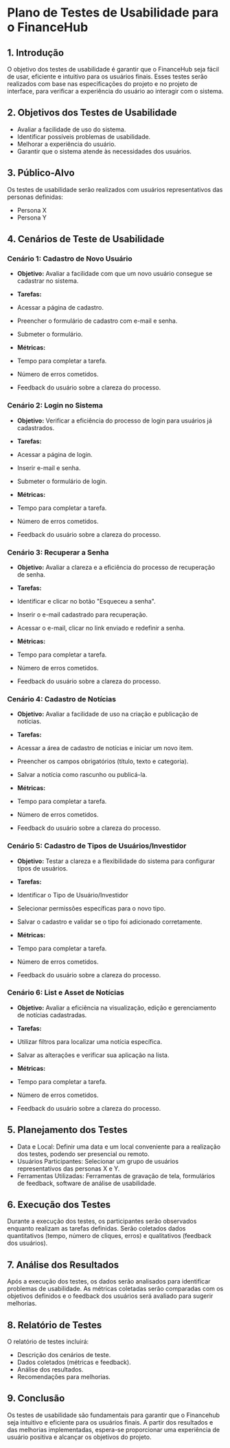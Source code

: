 # Plano de Testes de Usabilidade para o FinanceHub

## 1. Introdução

O objetivo dos testes de usabilidade é garantir que o FinanceHub seja fácil de usar, eficiente e intuitivo para os usuários finais. Esses testes serão realizados com base nas especificações do projeto e no projeto de interface, para verificar a experiência do usuário ao interagir com o sistema.


## 2. Objetivos dos Testes de Usabilidade

- Avaliar a facilidade de uso do sistema.
- Identificar possíveis problemas de usabilidade.
- Melhorar a experiência do usuário.
- Garantir que o sistema atende às necessidades dos usuários.


## 3. Público-Alvo

Os testes de usabilidade serão realizados com usuários representativos das personas definidas:

- Persona X
- Persona Y

## 4. Cenários de Teste de Usabilidade

### **Cenário 1: Cadastro de Novo Usuário**

- **Objetivo:** Avaliar a facilidade com que um novo usuário consegue se cadastrar no sistema.

- **Tarefas:** 
 - Acessar a página de cadastro.
 - Preencher o formulário de cadastro com e-mail e senha.
 - Submeter o formulário.

- **Métricas:**
 - Tempo para completar a tarefa.
 - Número de erros cometidos.
 - Feedback do usuário sobre a clareza do processo.


### **Cenário 2: Login no Sistema**

- **Objetivo:** Verificar a eficiência do processo de login para usuários já cadastrados.

- **Tarefas:**
 - Acessar a página de login.
 - Inserir e-mail e senha.
 - Submeter o formulário de login.

- **Métricas:**
 - Tempo para completar a tarefa.
 - Número de erros cometidos.
 - Feedback do usuário sobre a clareza do processo.

### **Cenário 3: Recuperar a Senha**

- **Objetivo:** Avaliar a clareza e a eficiência do processo de recuperação de senha.

- **Tarefas:**
 - Identificar e clicar no botão "Esqueceu a senha".
 - Inserir o e-mail cadastrado para recuperação.
 - Acessar o e-mail, clicar no link enviado e redefinir a senha.

- **Métricas:**
 - Tempo para completar a tarefa.
 - Número de erros cometidos.
 - Feedback do usuário sobre a clareza do processo.

### **Cenário 4: Cadastro de Notícias**

- **Objetivo:** Avaliar a facilidade de uso na criação e publicação de notícias.

- **Tarefas:**
 - Acessar a área de cadastro de notícias e iniciar um novo item.
 - Preencher os campos obrigatórios (título, texto e categoria).
 - Salvar a notícia como rascunho ou publicá-la.

- **Métricas:**
 - Tempo para completar a tarefa.
 - Número de erros cometidos.
 - Feedback do usuário sobre a clareza do processo.


### **Cenário 5: Cadastro de Tipos de Usuários/Investidor**

- **Objetivo:** Testar a clareza e a flexibilidade do sistema para configurar tipos de usuários.

- **Tarefas:**
 - Identificar o Tipo de Usuário/Investidor
 - Selecionar permissões específicas para o novo tipo.
 - Salvar o cadastro e validar se o tipo foi adicionado corretamente.

- **Métricas:**
 - Tempo para completar a tarefa.
 - Número de erros cometidos.
 - Feedback do usuário sobre a clareza do processo.


### **Cenário 6: List e Asset de Notícias**

- **Objetivo:** Avaliar a eficiência na visualização, edição e gerenciamento de notícias cadastradas.

- **Tarefas:**
 - Utilizar filtros para localizar uma notícia específica.
 - Salvar as alterações e verificar sua aplicação na lista.

- **Métricas:**
 - Tempo para completar a tarefa.
 - Número de erros cometidos.
 - Feedback do usuário sobre a clareza do processo.

## 5. Planejamento dos Testes

- Data e Local: Definir uma data e um local conveniente para a realização dos testes, podendo ser presencial ou remoto.
- Usuários Participantes: Selecionar um grupo de usuários representativos das personas X e Y.
- Ferramentas Utilizadas: Ferramentas de gravação de tela, formulários de feedback, software de análise de usabilidade.

## 6. Execução dos Testes

Durante a execução dos testes, os participantes serão observados enquanto realizam as tarefas definidas. Serão coletados dados quantitativos (tempo, número de cliques, erros) e qualitativos (feedback dos usuários).

## 7. Análise dos Resultados

Após a execução dos testes, os dados serão analisados para identificar problemas de usabilidade. As métricas coletadas serão comparadas com os objetivos definidos e o feedback dos usuários será avaliado para sugerir melhorias.

## 8. Relatório de Testes

O relatório de testes incluirá:
- Descrição dos cenários de teste.
- Dados coletados (métricas e feedback).
- Análise dos resultados.
- Recomendações para melhorias.

## 9. Conclusão

Os testes de usabilidade são fundamentais para garantir que o Financehub  seja intuitivo e eficiente para os usuários finais. A partir dos resultados e das melhorias implementadas, espera-se proporcionar uma experiência de usuário positiva e alcançar os objetivos do projeto.


